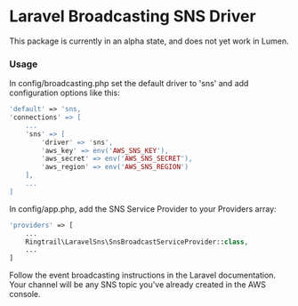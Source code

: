 # Laravel Broadcasting SNS Driver

This package is currently in an alpha state, and does not yet work in Lumen.

### Usage

In config/broadcasting.php set the default driver to 'sns' and add configuration options like this:

```php
'default' => 'sns,
'connections' => [
	...
	'sns' => [
        'driver' => 'sns',
        'aws_key' => env('AWS_SNS_KEY'),
        'aws_secret' => env('AWS_SNS_SECRET'),
        'aws_region' => env('AWS_SNS_REGION')
    ],
    ...
]
```

In config/app.php, add the SNS Service Provider to your Providers array:

```php
'providers' => [
    ...
    Ringtrail\LaravelSns\SnsBroadcastServiceProvider::class,
    ...
]
```

Follow the event broadcasting instructions in the Laravel documentation. Your channel will be any SNS topic
you've already created in the AWS console.
